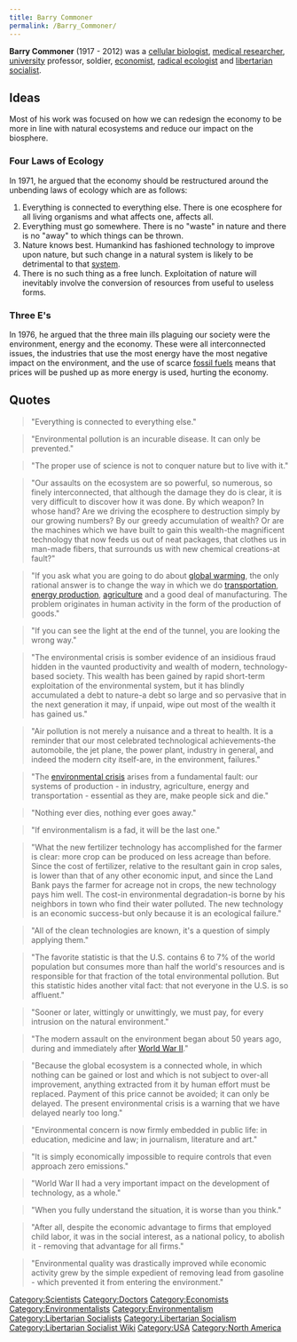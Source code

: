 ```yaml
---
title: Barry Commoner
permalink: /Barry_Commoner/
---
```


**Barry Commoner** (1917 - 2012) was a [cellular
biologist](Science.md "wikilink"), [medical researcher](Health.md "wikilink"),
[university](university.md "wikilink") professor, soldier,
[economist](Economics.md "wikilink"), [radical
ecologist](Environmentalism.md "wikilink") and [libertarian
socialist](Libertarian_Socialism.md "wikilink").

## Ideas

Most of his work was focused on how we can redesign the economy to be
more in line with natural ecosystems and reduce our impact on the
biosphere.

### Four Laws of Ecology

In 1971, he argued that the economy should be restructured around the
unbending laws of ecology which are as follows:

1.  Everything is connected to everything else. There is one ecosphere
    for all living organisms and what affects one, affects all.
2.  Everything must go somewhere. There is no "waste" in nature and
    there is no "away" to which things can be thrown.
3.  Nature knows best. Humankind has fashioned technology to improve
    upon nature, but such change in a natural system is likely to be
    detrimental to that [system](Systems_Theory.md "wikilink").
4.  There is no such thing as a free lunch. Exploitation of nature will
    inevitably involve the conversion of resources from useful to
    useless forms.

### Three E's

In 1976, he argued that the three main ills plaguing our society were
the environment, energy and the economy. These were all interconnected
issues, the industries that use the most energy have the most negative
impact on the environment, and the use of scarce [fossil
fuels](Fossil_Fuel.md "wikilink") means that prices will be pushed up as
more energy is used, hurting the economy.

## Quotes

> "Everything is connected to everything else."

> "Environmental pollution is an incurable disease. It can only be
> prevented."

> "The proper use of science is not to conquer nature but to live with
> it."

> "Our assaults on the ecosystem are so powerful, so numerous, so finely
> interconnected, that although the damage they do is clear, it is very
> difficult to discover how it was done. By which weapon? In whose hand?
> Are we driving the ecosphere to destruction simply by our growing
> numbers? By our greedy accumulation of wealth? Or are the machines
> which we have built to gain this wealth-the magnificent technology
> that now feeds us out of neat packages, that clothes us in man-made
> fibers, that surrounds us with new chemical creations-at fault?"

> "If you ask what you are going to do about [global
> warming](Climate_Change.md "wikilink"), the only rational answer is to
> change the way in which we do
> [transportation](transportation.md "wikilink"), [energy
> production](Electricity.md "wikilink"),
> [agriculture](agriculture.md "wikilink") and a good deal of
> manufacturing. The problem originates in human activity in the form of
> the production of goods."

> "If you can see the light at the end of the tunnel, you are looking
> the wrong way."

> "The environmental crisis is somber evidence of an insidious fraud
> hidden in the vaunted productivity and wealth of modern,
> technology-based society. This wealth has been gained by rapid
> short-term exploitation of the environmental system, but it has
> blindly accumulated a debt to nature-a debt so large and so pervasive
> that in the next generation it may, if unpaid, wipe out most of the
> wealth it has gained us."

> "Air pollution is not merely a nuisance and a threat to health. It is
> a reminder that our most celebrated technological achievements-the
> automobile, the jet plane, the power plant, industry in general, and
> indeed the modern city itself-are, in the environment, failures."

> "The [environmental crisis](Ecocide.md "wikilink") arises from a
> fundamental fault: our systems of production - in industry,
> agriculture, energy and transportation - essential as they are, make
> people sick and die."

> "Nothing ever dies, nothing ever goes away."

> "If environmentalism is a fad, it will be the last one."

> "What the new fertilizer technology has accomplished for the farmer is
> clear: more crop can be produced on less acreage than before. Since
> the cost of fertilizer, relative to the resultant gain in crop sales,
> is lower than that of any other economic input, and since the Land
> Bank pays the farmer for acreage not in crops, the new technology pays
> him well. The cost-in environmental degradation-is borne by his
> neighbors in town who find their water polluted. The new technology is
> an economic success-but only because it is an ecological failure."

> "All of the clean technologies are known, it's a question of simply
> applying them."

> "The favorite statistic is that the U.S. contains 6 to 7% of the world
> population but consumes more than half the world's resources and is
> responsible for that fraction of the total environmental pollution.
> But this statistic hides another vital fact: that not everyone in the
> U.S. is so affluent."

> "Sooner or later, wittingly or unwittingly, we must pay, for every
> intrusion on the natural environment."

> "The modern assault on the environment began about 50 years ago,
> during and immediately after [World War II](World_War_II.md "wikilink")."

> "Because the global ecosystem is a connected whole, in which nothing
> can be gained or lost and which is not subject to over-all
> improvement, anything extracted from it by human effort must be
> replaced. Payment of this price cannot be avoided; it can only be
> delayed. The present environmental crisis is a warning that we have
> delayed nearly too long."

> "Environmental concern is now firmly embedded in public life: in
> education, medicine and law; in journalism, literature and art."

> "It is simply economically impossible to require controls that even
> approach zero emissions."

> "World War II had a very important impact on the development of
> technology, as a whole."

> "When you fully understand the situation, it is worse than you think."

> "After all, despite the economic advantage to firms that employed
> child labor, it was in the social interest, as a national policy, to
> abolish it - removing that advantage for all firms."

> "Environmental quality was drastically improved while economic
> activity grew by the simple expedient of removing lead from gasoline -
> which prevented it from entering the environment."

[Category:Scientists](Category:Scientists.md "wikilink")
[Category:Doctors](Category:Doctors.md "wikilink")
[Category:Economists](Category:Economists.md "wikilink")
[Category:Environmentalists](Category:Environmentalists.md "wikilink")
[Category:Environmentalism](Category:Environmentalism.md "wikilink")
[Category:Libertarian
Socialists](Category:Libertarian_Socialists.md "wikilink")
[Category:Libertarian
Socialism](Category:Libertarian_Socialism.md "wikilink")
[Category:Libertarian Socialist
Wiki](Category:Libertarian_Socialist_Wiki.md "wikilink")
[Category:USA](Category:USA.md "wikilink") [Category:North
America](Category:North_America.md "wikilink")